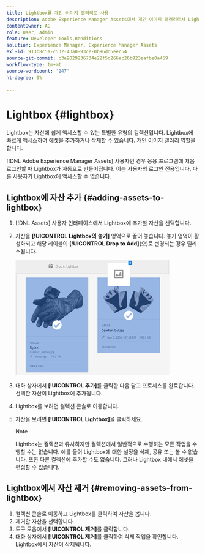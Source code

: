 ```yaml
---
title: Lightbox를 개인 이미지 갤러리로 사용
description: Adobe Experience Manager Assets에서 개인 이미지 갤러리로서 Lightbox에 대해 알아보십시오.]
contentOwner: AG
role: User, Admin
feature: Developer Tools,Renditions
solution: Experience Manager, Experience Manager Assets
exl-id: 913b8c5a-c532-43a0-93ce-0b96dd5eec54
source-git-commit: c3e9029236734e22f5d266ac26b923eafbe0a459
workflow-type: tm+mt
source-wordcount: '247'
ht-degree: 0%

---
```


# Lightbox {#lightbox}

Lightbox는 자산에 쉽게 액세스할 수 있는 특별한 유형의 컬렉션입니다. Lightbox에 빠르게 액세스하여 에셋을 추가하거나 삭제할 수 있습니다. 개인 이미지 갤러리 역할을 합니다.

[!DNL Adobe Experience Manager Assets] 사용자인 경우 응용 프로그램에 처음 로그인할 때 Lightbox가 자동으로 만들어집니다. 이는 사용자의 로그인 전용입니다. 다른 사용자가 Lightbox에 액세스할 수 없습니다.

## Lightbox에 자산 추가 {#adding-assets-to-lightbox}

1. [!DNL Assets] 사용자 인터페이스에서 Lightbox에 추가할 자산을 선택합니다.
1. 자산을 **[!UICONTROL Lightbox의 놓기]** 영역으로 끌어 놓습니다. 놓기 영역이 활성화되고 해당 레이블이 **[!UICONTROL Drop to Add]**(으)로 변경되는 경우 릴리스됩니다.

   ![add_to_lightbox](assets/add_to_lightbox.png)

1. 대화 상자에서 **[!UICONTROL 추가]**&#x200B;를 클릭한 다음 닫고 프로세스를 완료합니다. 선택한 자산이 Lightbox에 추가됩니다.
1. Lightbox를 보려면 컬렉션 콘솔로 이동합니다.
1. 자산을 보려면 **[!UICONTROL Lightbox]**&#x200B;을 클릭하세요.

   >[!NOTE]
   >
   >Lightbox는 컬렉션과 유사하지만 컬렉션에서 일반적으로 수행하는 모든 작업을 수행할 수는 없습니다. 예를 들어 Lightbox에 대한 설정을 삭제, 공유 또는 볼 수 없습니다. 또한 다른 컬렉션에 추가할 수도 없습니다. 그러나 Lightbox 내에서 에셋을 편집할 수 있습니다.

## Lightbox에서 자산 제거 {#removing-assets-from-lightbox}

1. 컬렉션 콘솔로 이동하고 Lightbox를 클릭하여 자산을 봅니다.
1. 제거할 자산을 선택합니다.
1. 도구 모음에서 **[!UICONTROL 제거]**&#x200B;를 클릭합니다.
1. 대화 상자에서 **[!UICONTROL 제거]**&#x200B;를 클릭하여 삭제 작업을 확인합니다. Lightbox에서 자산이 삭제됩니다.

